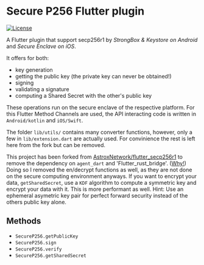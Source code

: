 # Secure P256 Flutter plugin

<!-- [![Pub](https://img.shields.io/pub/v/secp256r1?color=42a012&include_prereleases&logo=dart&style=flat-square)](https://pub.dev/packages/secp256r1) -->
[![License](https://img.shields.io/github/license/AstroxNetwork/flutter_secp256r1?style=flat-square)](https://github.com/AstroxNetwork/flutter_secp256r1/blob/main/LICENSE)

A Flutter plugin that support secp256r1 by *StrongBox & Keystore on Android* and *Secure Enclave on iOS*.

It offers for both:
- key generation
- getting the public key (the private key can never be obtained!)
- signing
- validating a signature
- computing a Shared Secret with the other's public key

These operations run on the secure enclave of the respective platform.
For this Flutter Method Channels are used, the API interacting code is written in `Android/kotlin` and `iOS/Swift`.

The folder `lib/utils/` contains many converter functions, however, only a few in `lib/extension.dart` are actually used. For convinience the rest is left here from the fork but can be removed.

This project has been forked from [AstroxNetwork/flutter_secp256r1](https://github.com/AstroxNetwork/flutter_secp256r1) to remove the dependency on `agent_dart` and 'Flutter_rust_bridge'. ([Why!](https://github.com/AstroxNetwork/flutter_secp256r1/issues/9))
Doing so I removed the en/decrypt functions as well, as they are not done on the secure computing environment anyways.
If you want to encrypt your data, `getSharedSecret`, use a `KDF` algorithm to compute a symmetric key and encrypt your data with it. 
This is more performant as well.
Hint: Use an ephemeral asymetric key pair for perfect forward security instead of the others public key alone.

## Methods

- `SecureP256.getPublicKey`
- `SecureP256.sign`
- `SecureP256.verify`
- `SecureP256.getSharedSecret`
